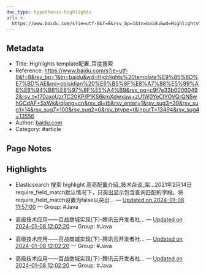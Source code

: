 ```yaml
---
doc_type: hypothesis-highlights
url: >-
  https://www.baidu.com/s?ie=utf-8&f=8&rsv_bp=1&tn=baidu&wd=Highlights%20template%E9%85%8D%E7%BD%AE&oq=obisidian%20%E6%B5%8F%E8%A7%88%E5%99%A8%E6%94%B6%E8%97%8F%E5%A4%B9&rsv_pq=c9f7e33b00060492&rsv_t=f70axoUzrTC20KP/P1KS6kmXdwxaw+zU1W0YeCIYOVQrQN5whGCdAF+SxWk&rqlang=cn&rsv_dl=tb&rsv_enter=1&rsv_sug3=39&rsv_sug1=14&rsv_sug7=100&rsv_sug2=0&rsv_btype=t&inputT=13494&rsv_sug4=13556
---
```



## Metadata
- Title: Highlights template配置_百度搜索
- Reference: https://www.baidu.com/s?ie=utf-8&f=8&rsv_bp=1&tn=baidu&wd=Highlights%20template%E9%85%8D%E7%BD%AE&oq=obisidian%20%E6%B5%8F%E8%A7%88%E5%99%A8%E6%94%B6%E8%97%8F%E5%A4%B9&rsv_pq=c9f7e33b00060492&rsv_t=f70axoUzrTC20KP/P1KS6kmXdwxaw+zU1W0YeCIYOVQrQN5whGCdAF+SxWk&rqlang=cn&rsv_dl=tb&rsv_enter=1&rsv_sug3=39&rsv_sug1=14&rsv_sug7=100&rsv_sug2=0&rsv_btype=t&inputT=13494&rsv_sug4=13556
- Author: [baidu.com]()
- Category: #article

## Page Notes
## Highlights
- Elasticsearch 搜索 highlight 高亮配置介绍_技术杂谈_架...2021年2月14日 require_field_match默认情况下，只突出显示包含查询匹配的字段。将require_field_match设置为false以突出... — [Updated on 2024-01-08 11:57:00](https://hyp.is/-YrJsq3ZEe6kGfurImUywQ/www.baidu.com/s?ie=utf-8&f=8&rsv_bp=1&tn=baidu&wd=Highlights%20template%E9%85%8D%E7%BD%AE&oq=obisidian%20%E6%B5%8F%E8%A7%88%E5%99%A8%E6%94%B6%E8%97%8F%E5%A4%B9&rsv_pq=c9f7e33b00060492&rsv_t=f70axoUzrTC20KP/P1KS6kmXdwxaw+zU1W0YeCIYOVQrQN5whGCdAF+SxWk&rqlang=cn&rsv_dl=tb&rsv_enter=1&rsv_sug3=39&rsv_sug1=14&rsv_sug7=100&rsv_sug2=0&rsv_btype=t&inputT=13494&rsv_sug4=13556) — Group: #Java



- 高级技术应用——百战商城实现(下)-腾讯云开发者社... — [Updated on 2024-01-08 12:02:20](https://hyp.is/uJLwWq3aEe6LYIdlLf7bHQ/www.baidu.com/s?ie=utf-8&f=8&rsv_bp=1&tn=baidu&wd=Highlights%20template%E9%85%8D%E7%BD%AE&oq=obisidian%20%E6%B5%8F%E8%A7%88%E5%99%A8%E6%94%B6%E8%97%8F%E5%A4%B9&rsv_pq=c9f7e33b00060492&rsv_t=f70axoUzrTC20KP/P1KS6kmXdwxaw+zU1W0YeCIYOVQrQN5whGCdAF+SxWk&rqlang=cn&rsv_dl=tb&rsv_enter=1&rsv_sug3=39&rsv_sug1=14&rsv_sug7=100&rsv_sug2=0&rsv_btype=t&inputT=13494&rsv_sug4=13556) — Group: #Java





- 高级技术应用——百战商城实现(下)-腾讯云开发者社... — [Updated on 2024-01-08 12:02:20](https://hyp.is/uJLwWq3aEe6LYIdlLf7bHQ/www.baidu.com/s?ie=utf-8&f=8&rsv_bp=1&tn=baidu&wd=Highlights%20template%E9%85%8D%E7%BD%AE&oq=obisidian%20%E6%B5%8F%E8%A7%88%E5%99%A8%E6%94%B6%E8%97%8F%E5%A4%B9&rsv_pq=c9f7e33b00060492&rsv_t=f70axoUzrTC20KP/P1KS6kmXdwxaw+zU1W0YeCIYOVQrQN5whGCdAF+SxWk&rqlang=cn&rsv_dl=tb&rsv_enter=1&rsv_sug3=39&rsv_sug1=14&rsv_sug7=100&rsv_sug2=0&rsv_btype=t&inputT=13494&rsv_sug4=13556) — Group: #Java





- 高级技术应用——百战商城实现(下)-腾讯云开发者社... — [Updated on 2024-01-08 12:02:20](https://hyp.is/uJLwWq3aEe6LYIdlLf7bHQ/www.baidu.com/s?ie=utf-8&f=8&rsv_bp=1&tn=baidu&wd=Highlights%20template%E9%85%8D%E7%BD%AE&oq=obisidian%20%E6%B5%8F%E8%A7%88%E5%99%A8%E6%94%B6%E8%97%8F%E5%A4%B9&rsv_pq=c9f7e33b00060492&rsv_t=f70axoUzrTC20KP/P1KS6kmXdwxaw+zU1W0YeCIYOVQrQN5whGCdAF+SxWk&rqlang=cn&rsv_dl=tb&rsv_enter=1&rsv_sug3=39&rsv_sug1=14&rsv_sug7=100&rsv_sug2=0&rsv_btype=t&inputT=13494&rsv_sug4=13556) — Group: #Java









